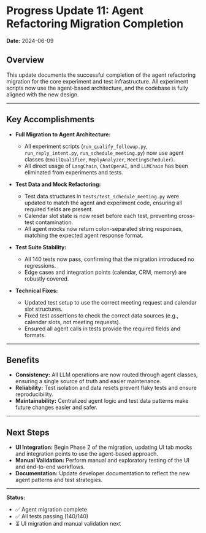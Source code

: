 # Progress Update 11: Agent Refactoring Migration Completion

**Date:** 2024-06-09

## Overview
This update documents the successful completion of the agent refactoring migration for the core experiment and test infrastructure. All experiment scripts now use the agent-based architecture, and the codebase is fully aligned with the new design.

---

## Key Accomplishments

- **Full Migration to Agent Architecture:**
  - All experiment scripts (`run_qualify_followup.py`, `run_reply_intent.py`, `run_schedule_meeting.py`) now use agent classes (`EmailQualifier`, `ReplyAnalyzer`, `MeetingScheduler`).
  - All direct usage of `LangChain`, `ChatOpenAI`, and `LLMChain` has been eliminated from experiments and tests.

- **Test Data and Mock Refactoring:**
  - Test data structures in `tests/test_schedule_meeting.py` were updated to match the agent and experiment code, ensuring all required fields are present.
  - Calendar slot state is now reset before each test, preventing cross-test contamination.
  - All agent mocks now return colon-separated string responses, matching the expected agent response format.

- **Test Suite Stability:**
  - All 140 tests now pass, confirming that the migration introduced no regressions.
  - Edge cases and integration points (calendar, CRM, memory) are robustly covered.

- **Technical Fixes:**
  - Updated test setup to use the correct meeting request and calendar slot structures.
  - Fixed test assertions to check the correct data sources (e.g., calendar slots, not meeting requests).
  - Ensured all agent calls in tests provide the required fields and formats.

---

## Benefits
- **Consistency:** All LLM operations are now routed through agent classes, ensuring a single source of truth and easier maintenance.
- **Reliability:** Test isolation and data resets prevent flaky tests and ensure reproducibility.
- **Maintainability:** Centralized agent logic and test data patterns make future changes easier and safer.

---

## Next Steps
- **UI Integration:** Begin Phase 2 of the migration, updating UI tab mocks and integration points to use the agent-based approach.
- **Manual Validation:** Perform manual and exploratory testing of the UI and end-to-end workflows.
- **Documentation:** Update developer documentation to reflect the new agent patterns and test strategies.

---

**Status:**
- ✅ Agent migration complete
- ✅ All tests passing (140/140)
- ⏳ UI migration and manual validation next 